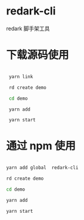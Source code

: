 # redark-cli

redark 脚手架工具

# 下载源码使用

```bash

 yarn link

 rd create demo

 cd demo

 yarn add

 yarn start

```

# 通过 npm 使用

```bash

yarn add global  redark-cli

rd create demo

cd demo

yarn add

yarn start

```
